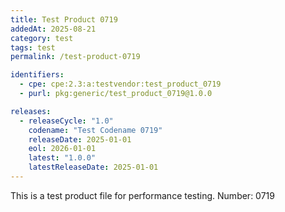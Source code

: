 ```yaml
---
title: Test Product 0719
addedAt: 2025-08-21
category: test
tags: test
permalink: /test-product-0719

identifiers:
  - cpe: cpe:2.3:a:testvendor:test_product_0719
  - purl: pkg:generic/test_product_0719@1.0.0

releases:
  - releaseCycle: "1.0"
    codename: "Test Codename 0719"
    releaseDate: 2025-01-01
    eol: 2026-01-01
    latest: "1.0.0"
    latestReleaseDate: 2025-01-01
---
```


This is a test product file for performance testing. Number: 0719
